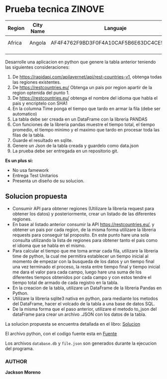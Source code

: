 # Prueba tecnica ZINOVE

|  Region | City Name |  Languaje | Time  |
|---|---|---|---|
|  Africa | Angola  |  AF4F4762F9BD3F0F4A10CAF5B6E63DC4CE543724 | 0.23 ms  |
|   |   |   |   |
|   |   |   |   |

Desarrolle una aplicacion en python que genere la tabla anterior teniendo las siguientes consideraciones:

1. De https://rapidapi.com/apilayernet/api/rest-countries-v1, obtenga todas las regiones existentes.
2. De https://restcountries.eu/ Obtenga un pais por region apartir de la region optenida del punto 1.
3. De https://restcountries.eu/ obtenga el nombre del idioma que habla el pais y encriptelo con SHA1
4. En la columna Time ponga el tiempo que tardo en armar la fila (debe ser automatico)
5. La tabla debe ser creada en un DataFrame con la libreria PANDAS
6. Con funciones de la libreria pandas muestre el tiempo total, el tiempo promedio, el tiempo minimo y el maximo que tardo en procesar toda las filas de la tabla.
7. Guarde el resultado en sqlite.
8. Genere un Json de la tabla creada y guardelo como data.json
9. La prueba debe ser entregada en un repositorio git.


**Es un plus si:**
* No usa famework
* Entrega Test Unitarios
* Presenta un diseño de su solucion.


## Solucion propuesta
+ Consumir API para obtener regiones (Utilizare la libreria request para obtener los datos) y posteriormente, crear un listado de las diferentes regiones.
+ En base al listado anterior consumir la API https://restcountries.eu/, y obtener un pais por cada region, de la misma forma utilizare la libreria requests para conseguir tal proposito. En este punto hare una sola consulta utilizando la lista de regiones para obtener tanto el pais como el idioma que se habla en el mismo.
+ Para calcular el tiempo que me toma armar cada fila, utilizare la libreria time de python, la cual me permitira establecer un tiempo inicial al momento de empezar con la busqueda de los datos y un tiempo final una vez terminado el proceso, la resta entre tiempo final y tiempo inicial me dara el valor para cada campo, luego hare una suma de los diferentes tiempos obtenidos por cada campo y con estos tendre el tiempo total de armado de cada registro en la tabla.
+ En la creacion de la tabla, utilizare un DataFrame de la libreria Pandas en Python.
+ Utilizare la libreria sqlite3 nativa en python, para mediante los metodos del DataFrame, hacer el volcado de la tabla a una base de datos SQL.
+ De la misma forma que el paso anterior, utilizare el metodo to_json del dataFrame para crear un archivo .JSON con los datos de la tabla.

La solucion propuesta se encuentra detallada en el libro: [Solucion](https://github.com/jaarmore/prueba-ZINOVE/blob/main/test-zinove.ipynb)

El archivo python, con el codigo fuente esta en [Fuente](https://github.com/jaarmore/prueba-ZINOVE/blob/main/test-zinove.py)

Los archivos `database.db` y `file.json` son generados durante la ejecucion del programa.

### AUTHOR
**Jackson Moreno**

